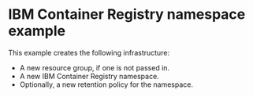 # IBM Container Registry namespace example

This example creates the following infrastructure:
- A new resource group, if one is not passed in.
- A new IBM Container Registry namespace.
- Optionally, a new retention policy for the namespace.
